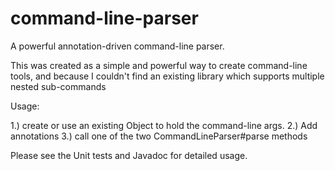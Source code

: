 # command-line-parser
A powerful annotation-driven command-line parser.

This was created as a simple and powerful way to create command-line tools, and because I couldn't find an existing library which supports multiple nested sub-commands

Usage:

1.) create or use an existing Object to hold the command-line args.
2.) Add annotations
3.) call one of the two CommandLineParser#parse methods

Please see the Unit tests and Javadoc for detailed usage.